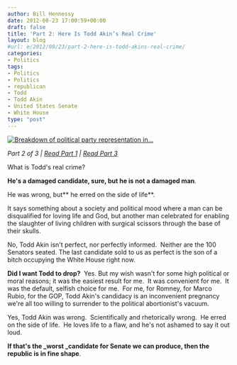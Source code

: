 ```yaml
---
author: Bill Hennessy
date: 2012-08-23 17:00:59+00:00
draft: false
title: 'Part 2: Here Is Todd Akin’s Real Crime'
layout: blog
#url: e/2012/08/23/part-2-here-is-todd-akins-real-crime/
categories:
- Politics
tags:
- Politics
- Politics
- republican
- Todd
- Todd Akin
- United States Senate
- White House
type: "post"
---
```


[![Breakdown of political party representation in...](https://upload.wikimedia.org/wikipedia/commons/thumb/e/ec/112USSenateStructure.svg/300px-112USSenateStructure.svg.png)
](https://commons.wikipedia.org/wiki/File:112USSenateStructure.svg)

_Part 2 of 3 | [Read Part 1](https://hennessysview.com/2012/08/23/part-1-contingencies-every-conservatives-needs-right-now/) | [Read Part 3](https://hennessysview.com/2012/08/23/part-3-todd-akin-needs-to-lead-or-get-out-of-the-way/)_

What is Todd's real crime?

**He's a damaged candidate, sure, but he is not a damaged man**.

He was wrong, but** he erred on the side of life**.

It says something about a society and political mood where a man can be disqualified for loving life and God, but another man celebrated for enabling the slaughter of living children with surgical scissors through the base of their skulls.

No, Todd Akin isn't perfect, nor perfectly informed.  Neither are the 100 Senators seated. The last candidate sold to us as perfect is the son of a bitch occupying the White House right now.

**Did I want Todd to drop?**  Yes. But my wish wasn't for some high political or moral reasons; it was the easiest result for me.  It was convenient for me.  It was the default, selfish choice for me.  For me, for Romney, for Marco Rubio, for the GOP, Todd Akin's candidacy is an inconvenient pregnancy we're all too willing to surrender to the political abortionist's vacuum.

Yes, Todd Akin was wrong.  Scientifically and rhetorically wrong.  He erred on the side of life.  He loves life to a flaw, and he's not ashamed to say it out loud.

**If that's the _worst _candidate for Senate we can produce, then the republic is in fine shape**.
